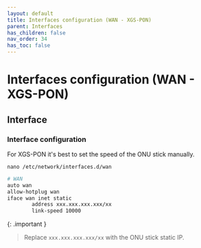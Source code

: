 ```yaml
---
layout: default 
title: Interfaces configuration (WAN - XGS-PON)
parent: Interfaces
has_children: false
nav_order: 34
has_toc: false
---
```


# Interfaces configuration (WAN - XGS-PON)

## Interface

### Interface configuration

For XGS-PON it's best to set the speed of the ONU stick manually.

`nano /etc/network/interfaces.d/wan`

```bash
# WAN
auto wan
allow-hotplug wan
iface wan inet static
        address xxx.xxx.xxx.xxx/xx
        link-speed 10000
```

{: .important }
> Replace `xxx.xxx.xxx.xxx/xx` with the ONU stick static IP.